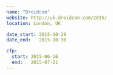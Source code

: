 ```yaml
---
name: "Droidcon"
website: http://uk.droidcon.com/2015/
location: London, UK

date_start: 2015-10-29
date_end:   2015-10-30

cfp:
  start: 2015-06-16
  end:   2015-07-21
---
```

